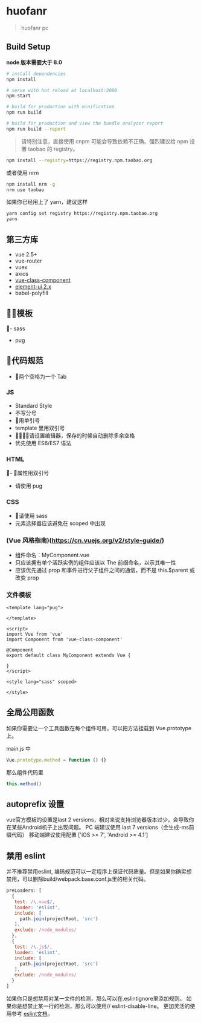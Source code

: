 # huofanr

> huofanr pc

## Build Setup
**node 版本需要大于 8.0**
``` bash
# install dependencies
npm install

# serve with hot reload at localhost:3000
npm start

# build for production with minification
npm run build

# build for production and view the bundle analyzer report
npm run build --report
```
> 请特别注意，直接使用 cnpm 可能会导致依赖不正确。强烈建议给 npm 设置 taobao 的 registry。
```bash
npm install --registry=https://registry.npm.taobao.org
```

或者使用 nrm
```bash
npm install nrm -g
nrm use taobao
```

如果你已经用上了 yarn，建议这样
```bash
yarn config set registry https://registry.npm.taobao.org
yarn
```

## 第三方库
- vue 2.5+
- vue-router
- vuex
- axios
- [vue-class-component](https://github.com/vuejs/vue-class-component)
- [element-ui 2.x](http://element-cn.eleme.io/#/zh-CN)
- babel-polyfill

## 模板
- sass
- pug

## 代码规范
- 两个空格为一个 Tab

### JS
- Standard Style
- 不写分号
- 用单引号
- template 里用双引号
- 请设置编辑器，保存的时候自动删除多余空格
- 优先使用 ES6/ES7 语法

### HTML
- 属性用双引号
- 请使用 pug

### CSS
- 请使用 sass
- 元素选择器应该避免在 scoped 中出现

### (Vue 风格指南)(https://cn.vuejs.org/v2/style-guide/)
- 组件命名：MyComponent.vue
- 只应该拥有单个活跃实例的组件应该以 The 前缀命名，以示其唯一性
- 应该优先通过 prop 和事件进行父子组件之间的通信，而不是 this.$parent 或改变 prop

### 文件模板
```vue
<template lang="pug">

</template>

<script>
import Vue from 'vue'
import Component from 'vue-class-component'

@Component
export default class MyComponent extends Vue {

}
</script>

<style lang="sass" scoped>

</style>
```

## 全局公用函数
如果你需要让一个工具函数在每个组件可用，可以把方法挂载到 Vue.prototype上。

main.js 中
```javascript
Vue.prototype.method = function () {}
```
那么组件代码里
```javascript
this.method()
```

## autoprefix 设置
vue官方模板的设置是last 2 versions，相对来说支持浏览器版本过少，会导致你在某些Android机子上出现问题。
PC 端建议使用 last 7 versions（会生成-ms前缀代码）
移动端建议使用配置 ['iOS >= 7', 'Android >= 4.1']

## 禁用 eslint
并不推荐禁用eslint, 编码规范可以一定程序上保证代码质量。但是如果你确实想禁用，可以删除build/webpack.base.conf.js里的相关代码。
```javascript
preLoaders: [
  {
   test: /\.vue$/,
   loader: 'eslint',
   include: [
     path.join(projectRoot, 'src')
   ],
   exclude: /node_modules/
  },
  {
   test: /\.js$/,
   loader: 'eslint',
   include: [
     path.join(projectRoot, 'src')
   ],
   exclude: /node_modules/
  }
]
```
如果你只是想禁用对某一文件的检测，那么可以在.eslintignore里添加规则。
如果你是想禁止某一行的检测，那么可以使用// eslint-disable-line。
更加灵活的使用参考 [eslint文档](https://eslint.org/docs/user-guide/configuring#disabling-rules-with-inline-comments)。
